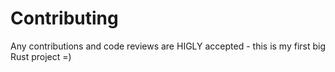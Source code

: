 # Contributing
Any contributions and code reviews are HIGLY accepted - this is my first big Rust project =)